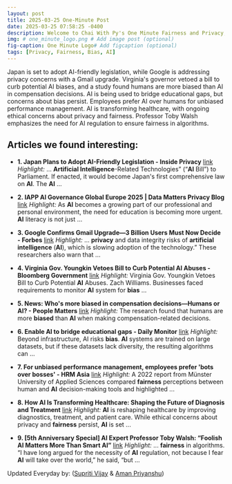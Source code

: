 ```yaml
---
layout: post
title: 2025-03-25 One-Minute Post
date: 2025-03-25 07:58:25 -0400
description: Welcome to Chai With Py's One Minute Fairness and Privacy, which aims to provide you the current happenings in the world of Fairness, Privacy, and AI.
img: # one_minute_logo.png # Add image post (optional)
fig-caption: One Minute Logo# Add figcaption (optional)
tags: [Privacy, Fairness, Bias, AI]
---
```


Japan is set to adopt AI-friendly legislation, while Google is addressing privacy concerns with a Gmail upgrade. Virginia's governor vetoed a bill to curb potential AI biases, and a study found humans are more biased than AI in compensation decisions. AI is being used to bridge educational gaps, but concerns about bias persist. Employees prefer AI over humans for unbiased performance management. AI is transforming healthcare, with ongoing ethical concerns about privacy and fairness. Professor Toby Walsh emphasizes the need for AI regulation to ensure fairness in algorithms.

## Articles we found interesting:

- **1. Japan Plans to Adopt <b>AI</b>-Friendly Legislation - Inside Privacy** [link](https://www.insideprivacy.com/international/japans-plans-to-adopt-ai-friendly-legislation/)
_Highlight:_ ... <b>Artificial Intelligence</b>-Related Technologies” (“<b>AI</b> Bill”) to Parliament. If enacted, it would become Japan&#39;s first comprehensive law on <b>AI</b>. The <b>AI</b>&nbsp;...

- **2. IAPP <b>AI</b> Governance Global Europe 2025 | Data Matters <b>Privacy</b> Blog** [link](https://datamatters.sidley.com/event/iapp-ai-governance-global-europe-2025/)
_Highlight:_ As <b>AI</b> becomes a growing part of our professional and personal environment, the need for education is becoming more urgent. <b>AI</b> literacy is not just&nbsp;...

- **3. Google Confirms Gmail Upgrade—3 Billion Users Must Now Decide - Forbes** [link](https://www.forbes.com/sites/zakdoffman/2025/03/24/google-confirms-gmail-upgrade-3-billion-users-must-now-decide/)
_Highlight:_ ... <b>privacy</b> and data integrity risks of <b>artificial intelligence</b> (<b>AI</b>), which is slowing adoption of the technology.” These researchers also warn that&nbsp;...

- **4. Virginia Gov. Youngkin Vetoes Bill to Curb Potential <b>AI</b> Abuses - Bloomberg Government** [link](https://news.bgov.com/bloomberg-government-news/virginia-gov-youngkin-vetoes-bill-to-curb-potential-ai-abuses)
_Highlight:_ Virginia Gov. Youngkin Vetoes Bill to Curb Potential <b>AI</b> Abuses. Zach Williams. Businesses faced requirements to monitor <b>AI</b> system for <b>bias</b>&nbsp;...

- **5. News: Who&#39;s more <b>biased</b> in compensation decisions—Humans or <b>AI</b>? - People Matters** [link](https://www.peoplematters.in/news/business/whos-more-biased-in-compensation-decisionshumans-or-ai-44904)
_Highlight:_ The research found that humans are more <b>biased</b> than <b>AI</b> when making compensation-related decisions.

- **6. Enable <b>AI</b> to bridge educational gaps - Daily Monitor** [link](https://www.monitor.co.ug/uganda/oped/letters/enable-ai-to-bridge-educational-gaps-4977990)
_Highlight:_ Beyond infrastructure, AI risks <b>bias</b>. <b>AI</b> systems are trained on large datasets, but if these datasets lack diversity, the resulting algorithms can&nbsp;...

- **7. For unbiased performance management, employees prefer &#39;bots over bosses&#39; - HRM Asia** [link](https://hrmasia.com/for-unbiased-performance-management-employees-prefer-bots-over-bosses/)
_Highlight:_ A 2022 report from Münster University of Applied Sciences compared <b>fairness</b> perceptions between human and <b>AI</b> decision-making tools and highlighted&nbsp;...

- **8. How <b>AI</b> Is Transforming Healthcare: Shaping the Future of Diagnosis and Treatment** [link](https://timestech.in/how-ai-is-transforming-healthcare-shaping-the-future-of-diagnosis-and-treatment/)
_Highlight:_ <b>AI</b> is reshaping healthcare by improving diagnostics, treatment, and patient care. While ethical concerns about privacy and <b>fairness</b> persist, <b>AI</b> is set&nbsp;...

- **9. [5th Anniversary Special] <b>AI</b> Expert Professor Toby Walsh: “Foolish <b>AI</b> Matters More Than Smart <b>AI</b>”** [link](https://www.newstheai.com/news/articleView.html%3Fidxno%3D7490)
_Highlight:_ ... <b>fairness</b> in algorithms. “I have long argued for the necessity of <b>AI</b> regulation, not because I fear <b>AI</b> will take over the world,” he said, “but&nbsp;...


Updated Everyday by: (<a href="https://supritivijay.github.io/">Supriti Vijay</a> & <a href="https://amanpriyanshu.github.io/">Aman Priyanshu</a>)
